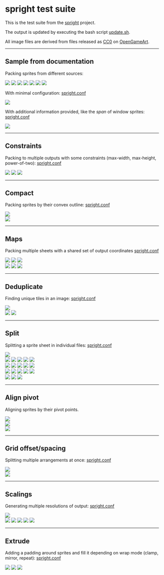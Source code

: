 spright test suite
==================

This is the test suite from the [spright](https://github.com/houmain/spright) project.

The output is updated by executing the  bash script [update.sh](update.sh).

All image files are derived from files released as [CC0](https://creativecommons.org/publicdomain/zero/1.0/) on [OpenGameArt](https://opengameart.org).

--------

## Sample from documentation

Packing sprites from different sources:

<kbd><img src="docs/Decorations (32x32).png"/></kbd> <img src="docs/Old enemies 2.png"/> <kbd><img src="docs/misc_scenery.png"/></kbd> <kbd><img src="docs/Orc Attack/Frame01.png"/></kbd> <kbd><img src="docs/Orc Attack/Frame02.png"/></kbd> <kbd><img src="docs/Orc Attack/Frame03.png"/></kbd> <kbd><img src="docs/Orc Attack/Frame04.png"/></kbd>

With minimal configuration: [spright.conf](docs-auto/spright.conf)

<kbd><img src="docs-auto/spright-0.png"/></kbd>

With additional information provided, like the _span_ of window sprites: [spright.conf](docs/spright.conf)

<kbd><img src="docs/spright-0.png"/></kbd>

--------

## Constraints

Packing to multiple outputs with some constraints (max-width, max-height, power-of-two): [spright.conf](constraints/spright.conf)

<kbd><img src="constraints/spright-0.png"/></kbd>
<kbd><img src="constraints/spright-1.png"/></kbd>
<kbd><img src="constraints/spright-2.png"/></kbd>

--------

## Compact

Packing sprites by their convex outline: [spright.conf](compact/spright.conf)

<kbd><img src="compact/Preview_Alternative_3.png"/></kbd><br/>
<kbd><img src="compact/compact.png"/></kbd>

--------

## Maps

Packing multiple sheets with a shared set of output coordinates [spright.conf](maps/spright.conf)

<kbd><img src="maps/decals-diffuse.png"/></kbd>
<kbd><img src="maps/decals-normal.png"/></kbd>
<kbd><img src="maps/decals-specular.png"/></kbd><br/>
<kbd><img src="maps/spright-0.png"/></kbd>
<kbd><img src="maps/spright-0-normals.png"/></kbd>
<kbd><img src="maps/spright-0-specular.png"/></kbd>

--------

## Deduplicate

Finding unique tiles in an image: [spright.conf](deduplicate/spright.conf)

<kbd><img src="deduplicate/colony-sim-extended-prev.png"/></kbd><br/>
<kbd><img src="deduplicate/spright-keep-0.png"/></kbd>
<kbd><img src="deduplicate/spright-rows-0.png"/></kbd>

--------

## Split

Splitting a sprite sheet in individual files: [spright.conf](split/spright.conf)

<kbd><img src="split/Items.png"/></kbd><br/>
<kbd><img src="split/out/sprite001.png"/></kbd>
<kbd><img src="split/out/sprite002.png"/></kbd>
<kbd><img src="split/out/sprite003.png"/></kbd>
<kbd><img src="split/out/sprite004.png"/></kbd>
<kbd><img src="split/out/sprite005.png"/></kbd><br/>
<kbd><img src="split/out/sprite006.png"/></kbd>
<kbd><img src="split/out/sprite007.png"/></kbd>
<kbd><img src="split/out/sprite008.png"/></kbd>
<kbd><img src="split/out/sprite009.png"/></kbd>
<kbd><img src="split/out/sprite010.png"/></kbd><br/>
<kbd><img src="split/out/sprite011.png"/></kbd>
<kbd><img src="split/out/sprite012.png"/></kbd>
<kbd><img src="split/out/sprite013.png"/></kbd>
<kbd><img src="split/out/sprite014.png"/></kbd>
<kbd><img src="split/out/sprite015.png"/></kbd><br/>
<kbd><img src="split/out/sprite016.png"/></kbd>
<kbd><img src="split/out/sprite017.png"/></kbd>
<kbd><img src="split/out/sprite018.png"/></kbd>

--------

## Align pivot

Aligning sprites by their pivot points.

<kbd><img src="align-pivot/bat.32x32.gif"/></kbd><br/>
<kbd><img src="align-pivot/spright.png"/></kbd><br/>
<kbd><img src="align-pivot/spright.gif"/></kbd><br/>

--------

## Grid offset/spacing

Splitting multiple arrangements at once: [spright.conf](grid/spright.conf)

<kbd><img src="grid/explosion3.png"/></kbd><br/>
<kbd><img src="grid/spright-0.png"/></kbd>

--------

## Scalings

Generating multiple resolutions of output: [spright.conf](scalings/spright.conf)

<kbd><img src="scalings/diffuse.png"/></kbd><br/>
<kbd><img src="scalings/spright-0.5.png"/></kbd>
<kbd><img src="scalings/spright-0.25.png"/></kbd>
<kbd><img src="scalings/spright-0.125.png"/></kbd>
<kbd><img src="scalings/spright-0.0625.png"/></kbd>
<kbd><img src="scalings/spright-0.03125.png"/></kbd>

--------

## Extrude

Adding a padding around sprites and fill it depending on wrap mode (clamp, mirror, repeat): [spright.conf](extrude/spright.conf)

<kbd><img src="extrude/spright-clamp-0.png"/></kbd>
<kbd><img src="extrude/spright-mirror-0.png"/></kbd>
<kbd><img src="extrude/spright-repeat-0.png"/></kbd>
